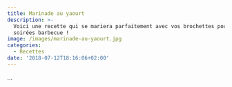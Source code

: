 ```yaml
---
title: Marinade au yaourt
description: >-
  Voici une recette qui se mariera parfaitement avec vos brochettes pour vos
  soirées barbecue !
image: /images/marinade-au-yaourt.jpg
categories:
  - Recettes
date: '2018-07-12T18:16:06+02:00'
---
```

...
